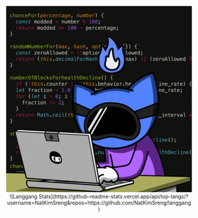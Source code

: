 <div align="center">
  <img src="./Code Hacking GIF by Pizza Ninjas.gif" alt="Nebula Demo" width="600"/>
</div>
<div align="center">
  ![Langgang Stats](https://github-readme-stats.vercel.app/api/top-langs/?username=NatKimSreng&repos=https://github.com/NatKimSreng/langgang)
</div>
